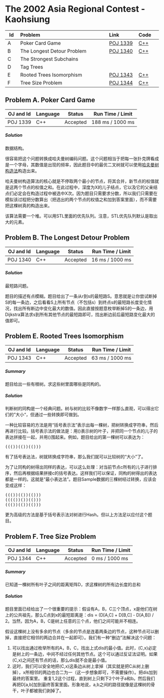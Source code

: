 # The 2002 Asia Regional Contest - Kaohsiung
<table>
<thead>
<th width='40px' align='center'>Id</th>
<th width='500px' align='left'>Problem</th>
<th width='130px' align='left'>Link</th>
<th width='80px' align='left'>Code</th>
</thead>
<tbody>
<tr><td>A</td>   <td>Poker Card Game</td>   <td><a href='http://poj.org/problem?id=1339'>POJ 1339</a></td>   <td><a href='poj1339.cpp'>C++</a></td>   </tr>
<tr><td>B</td>   <td>The Longest Detour Problem</td>   <td><a href='http://poj.org/problem?id=1340'>POJ 1340</a></td>   <td><a href='poj1340.cpp'>C++</a></td>   </tr>
<tr><td>C</td>   <td>The Strongest Subchains</td>   <td></td>   <td></td>   </tr>
<tr><td>D</td>   <td>Tag Trees</td>   <td></td>   <td></td>   </tr>
<tr><td>E</td>   <td>Rooted Trees Isomorphism</td>   <td><a href='http://poj.org/problem?id=1343'>POJ 1343</a></td>   <td><a href='poj1343.cpp'>C++</a></td>   </tr>
<tr><td>F</td>   <td>Tree Size Problem</td>   <td><a href='http://poj.org/problem?id=1344'>POJ 1344</a></td>   <td><a href='poj1344.cpp'>C++</a></td>   </tr>
</tbody>
</table>



## Problem A. Poker Card Game


OJ and Id					| Language	| Status        | Run Time / Limit    	    |
 -----------------------	| --------  | ------------- | -----------               |
POJ 1339                    | C++		| Accepted      | 188 ms / 1000 ms    		|

##### Solution
数据结构。

很容易把这个问题转换成哈夫曼树编码问题。这个问题相当于把每一张扑克牌看成是一个字母，其数值是出现的频率，因此题目中的最优二叉树就可以使用[哈夫曼树构造法](http://en.wikipedia.org/wiki/Huffman_coding)构造出来。

哈夫曼树构造算法的核心就是不停取两个最小的节点，将其合并，新节点的权值就是这两个节点的权值之和。在此过程中，深度为X的儿子结点，它以及它的父亲结点们必定会在构造过程中被选中X次。因为题目只需要求分数，所以我们只需要在模拟该过程把分数算出（把选出的两个节点的权值之和加到答案里面），而不需要把这棵树真的构造出来。

该算法需要一个堆。可以用STL里面的优先队列。注意，STL优先队列默认是取出大的元素。

## Problem B. The Longest Detour Problem


OJ and Id					| Language	| Status        | Run Time / Limit    	    |
 -----------------------	| --------  | ------------- | -----------               |
POJ 1340                    | C++		| Accepted      | 16 ms / 1000 ms    		|

##### Solution
最短路问题。

题目的描述有点模糊。题目给出了一条从r到s的最短路S。意思就是让你尝试断掉S的每一条边，之后看看S上所有节点（不包括s）到终点s的最短路长度变化情况，找出所有断边中变化最大的数值。因此直接按题意枚举断掉S的一条边，用Dijkstra算法求s到所有其他节点的最短路即可，找出断边前后最短路变化最大的值即可。




## Problem E. Rooted Trees Isomorphism

OJ and Id					| Language	| Status        | Run Time / Limit    	    |
 -----------------------	| --------  | ------------- | -----------               |
POJ 1343                    | C++		| Accepted      | 63 ms / 1000 ms    		|

##### Summary
题目给出一些有根树。求这些树里面哪些是同构的。

##### Solution
判断树的同构是一个经典问题。树与树的比较不像数字一样那么直观，可以得出它们的”大小“，但通过一些转换即可做到。

一种比较容易的方法是用“括号表示法”表示出每一棵树，把树转换成字符串，然后再进行比较。括号表示法的做法是：用()表示树的叶子，并把同一个节点的儿子的表达拼接在一起，并用()围起来。例如，题目给出的第一棵树可以表达为：
<pre>
((())(())(()))
</pre>
有了括号表达法，树就转换成字符串，那么我们就可以比较树的“大小”了。

为了让同构的树得出同样的表达，可以这么处理：对当前节点c所有的儿子进行排序，然后再根据结果拼接c的括号表达。这样我们可以保证，同构的树得出的表达都是一样的。这就是“最小表达法”。题目Sample数据的三棵树经过转换，应该会变成这样：
<pre>
((())(())(()))
(((())())(()))
((())(())(()))
</pre>


更为高级的方法是基于括号表示法对树进行Hash。但以上方法足以应付这个题目。



## Problem F. Tree Size Problem

OJ and Id					| Language	| Status        | Run Time / Limit    	    |
 -----------------------	| --------  | ------------- | -----------               |
POJ 1344                    | C++		| Accepted      | 0 ms / 1000 ms    		|

##### Summary
已知道一棵树所有叶子之间的距离矩阵D，求这棵树的所有边长度的总和

##### Solution
题目里面已经给出了一个很重要的提示：假设有A，B，C三个顶点，x是他们在树上的公共祖先，那么C点到x的最短距离是：dis = (D[A,C] + D[B,C] - D[A,B]) / 2。当然，因为A，B，C是树上任意的三个点，他们之间可能并不相连。

假设这棵树上没有多余的节点（多余的节点是连着两条边的节点，这种节点可以删掉，直接把它相邻的两边合并在一起即可）。我们有一种“删边”法解决这个问题：
1. 可以找出通过枚举所有的A，B，C，找出上式dis的最小值。此时，(C,x)必定是树上的一条边，中间不经过任何其他节点。这个可以通过反证法证明。如果(C,x)之间还有节点的话，那么dis就不会是最小值。
2. 这时，我们可以安全地把(C,x)这条边从树上拿掉（其实就是把C从树上删掉），x所相邻的两边也合二为一（这一步想象即可，不需要操作）。把dis加到最终的答案里。
重复1,2这个过程，直到树上只剩下2个叶子a和b。然后我们再把D[a,b]加到最终答案里面。形象地说，a,b之间的路径就像是这棵树的骨干，叶子都被我们剥掉了。
